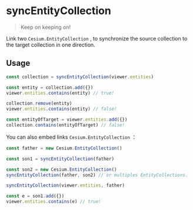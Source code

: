 # syncEntityCollection

> Keep on keeping on!

Link two `Cesium.EntityCollection` , to synchronize the source collection to the target collection in one direction.

## Usage

```js
const collection = syncEntityCollection(viewer.entities)

const entity = collection.add({})
viewer.entities.contains(entity) // true!

collection.remove(entity)
viewer.entities.contains(entity) // false!

const entityOfTarget = viewer.entities.add({})
collection.contains(entityOfTarget) // false!
```

You can also embed links `Cesium.EntityCollection` ：

```js
const father = new Cesium.EntityCollection()

const son1 = syncEntityCollection(father)

const son2 = new Cesium.EntityCollection()
syncEntityCollection(father, son2) // or multiples EntityCollections.

syncEntityCollection(viewer.entities, father)

const e = son1.add({})
viewer.entities.contains(e) // true!
```
